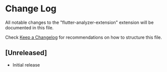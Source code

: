 # Change Log

All notable changes to the "flutter-analyzer-extension" extension will be documented in this file.

Check [Keep a Changelog](http://keepachangelog.com/) for recommendations on how to structure this file.

## [Unreleased]

- Initial release